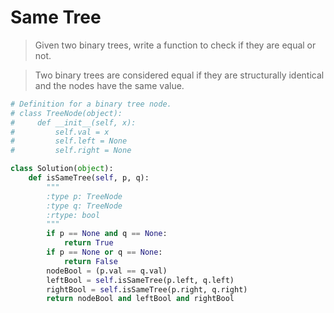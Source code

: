 # Same Tree

> Given two binary trees, write a function to check if they are equal or not.

> Two binary trees are considered equal if they are structurally identical and the nodes have the same value.

```Python
# Definition for a binary tree node.
# class TreeNode(object):
#     def __init__(self, x):
#         self.val = x
#         self.left = None
#         self.right = None

class Solution(object):
    def isSameTree(self, p, q):
        """
        :type p: TreeNode
        :type q: TreeNode
        :rtype: bool
        """
        if p == None and q == None:
            return True
        if p == None or q == None:
            return False
        nodeBool = (p.val == q.val)
        leftBool = self.isSameTree(p.left, q.left)
        rightBool = self.isSameTree(p.right, q.right)
        return nodeBool and leftBool and rightBool
```
